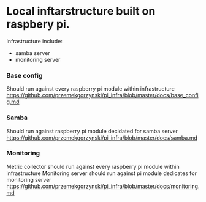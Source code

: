 # Local inftarstructure built on raspbery pi.
Infrastructure include:
- samba server
- monitoring server


### Base config 
Should run against every raspberry pi module within infrastructure </br>
https://github.com/przemekgorzynski/pi_infra/blob/master/docs/base_config.md

### Samba
Should run against raspberry pi module decidated for samba server
https://github.com/przemekgorzynski/pi_infra/blob/master/docs/samba.md

### Monitoring
Metric collector should run against every raspberry pi module within infrastructure
Monitoring server should run against pi module dedicates for monitoring server
https://github.com/przemekgorzynski/pi_infra/blob/master/docs/monitoring.md